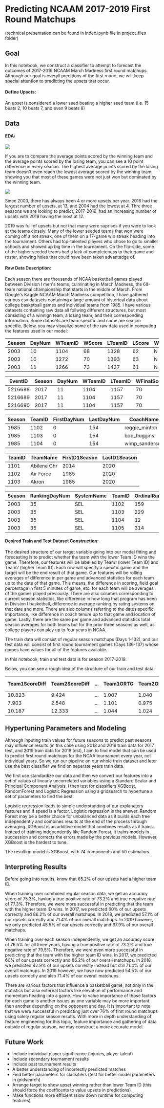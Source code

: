 
# Predicting NCAAM 2017-2019 First Round Matchups

(technical presentation can be found in index.ipynb file in project_files folder)


## Goal

In this notebook, we construct a classifier to attempt to forecast the outcomes of 2017-2019 NCAAM March Madness first round matchups. Although our goal is overall preditions of the first round, we will keep special attention to predicting the upsets that occur.

#### Define Upsets:
An upset is considered a lower seed beating a higher seed team (i.e. 15 beats 2, 10 beats 7, and even 9 beats 8)


## Data

#### EDA:

<img src = "project_files/averages.png"/>


If you are to compare the average points scored by the winning team and the average points scored by the losing team, you can see a 10 point difference in every season. The highest average points scored by the losing team doesn't even reach the lowest average scored by the winning team, showing you that most of these games were not just won but dominated by the winning team.


<img src = "project_files/upsetsovertime.png"/>


Since 2003, there has always been 4 or more upsets per year. 2016 had the largest number of upsets, at 13, and 2004 had the lowest at 4. Thre three seasons we are looking to predict, 2017-2019, had an increasing number of upsets with 2019 having the most at 12.

2019 was full of upsets but not that many were suprises if you were to look at the teams closely. Many of the lower seeded teams that won were coming off a hot streak, one of them on a 17-game win streak heading into the tournament. Others had top-talented players who chose to go to smaller schools and showed up big time in the tournament. On the flip-side, some of the higher seeded teams had a lack of completeness to their game and roster, showing holes that could have been taken advantadge of.


#### Raw Data Description:

Each season there are thousands of NCAA basketball games played between Division I men's teams, culminating in March Madness, the 68-team national championship that starts in the middle of March. From Google's Kaggle NCAAM March Madness competition, I have gathered various csv datasets containing a large amount of historical data about college basketball games and individual teams from 1985. I have various datasets containing raw data all follwing different structures, but most consisting of a winnign team, a losing team, and their corresponding information. Some datasets are team specific and some are season specific. Below, you may visualize some of the raw data used in computing the features used in our model:

| Season | DayNum | WTeamID | WScore | LTeamID | LScore | WLoc | NumOT | WFGM | WFGA | ... | LStl | LBlk | LPF |
| --- | --- | --- | --- | --- | --- | --- | --- | --- | --- | --- | --- | --- | --- |
| 2003 | 10 | 1104 | 68 | 1328 | 62 | N | 0 | 27 | 58 | ... | 9 | 2 | 20 |
| 2003 | 10 | 1272 | 70 | 1393 | 63 | N | 0 | 26 | 62 | ... | 8 | 6 | 16 |
| 2003 | 11 | 1266 | 73 | 1437 | 61 | N | 0 | 24 | 58 | ... | 2 | 5 | 23 |

| EventID | Season | DayNum | WTeamID | LTeamID | WFinalScore | LFinalScore | WCurrentScore | LCurrentScore | ElapsedSeconds | EventTeamID | EventPlayerID | EventType | EventSubType | X | Y | Area |
| --- | --- | --- | --- | --- | --- | --- | --- | --- | --- | --- | --- | --- | --- | --- | --- | --- |
| 5216688 | 2017 | 11 | 1104 | 1157 | 70 | 53 | 0 | 0 | 0 | 1104 | 6977 | sub | in | 0 | 0 | 0 |
| 5216689 | 2017 | 11 | 1104 | 1157 | 70 | 53 | 0 | 0 | 15 | 1157 | 1899 | foul | unk | 0 | 0 | 0 |
| 5216690 | 2017 | 11 | 1104 | 1157 | 70 | 53 | 0 | 0 | 15 | 1157 | 1899 | turnover | unk | 0 | 0 | 0 |

| Season | TeamID | FirstDayNum | LastDayNum | CoachName |
| --- | --- | --- | --- | --- |
| 1985 | 1102 | 0 | 154 | reggie_minton |
| 1985 | 1103 | 0 | 154 | bob_huggins |
| 1985 | 1104 | 0 | 154 | wimp_sanderson |

| TeamID | TeamName | FirstD1Season | LastD1Season |
| --- | --- | --- | --- |
|1101 | Abilene Chr | 2014 | 2020 |
|1102 | Air Force | 1985 | 2020 |
|1103 | Akron | 1985 | 2020 |

| Season | RankingDayNum | SystemName | TeamID | OrdinalRank |
| --- | --- | --- | --- | --- |
| 2003 | 35 | SEL | 1102 | 159 |
| 2003 | 35 | SEL | 1103 | 229 |
| 2003 | 35 | SEL | 1104 | 12 |
| 2003 | 35 | SEL | 1105 | 314 |


#### Desired Train and Test Dataset Construction:

The desired structure of our target variable going into our model fitting and forecasting is to predict whether the team with the lower Team ID wins the game. Therefore, our features will be labelled by Team1 (lower Team ID) and Team2 (higher Team ID). Each row will specify a specific game and the target will be the end result of that game. Our features will be rolling averages of difference in per game and advanced statistics for each team up to the date of that game. This means, the difference in scoring, field goal percentage in first 5 minutes of game, etc. for each team will be averages of the games played previously. There are also columns corresponding to current season statistics, like difference in how long that program has been in Division I basketball, difference in average ranking by rating systems on that date and more. There are also columns referring to the dates specific importance, like difference in coach tenure up to that game and location of game. Lastly, there are the same per game and advanced statistics total season averages for both teams but for the prior three seasons as well, as college players can play up to four years in NCAA.

The train data will consist of regular season matchups (Days 1-132), and our test data will consist of first round tournament games (Days 136-137) whose games have values for all of the features available.

In this notebook, train and test data is for season 2017-2019.

Below, you can see a rough idea of the structure of our train and test data:

| Team1ScoreDiff | Team2ScoreDiff | ... | Team1ORTG | Team2ORTG | ... | CoachDiff | ... | Team1ScoreDiff-1 | Team2ScoreDiff-1 | ... | Team1H | Team2H | ... | Team1fhf52 | Team2fhf52 | ... | Target |
| --- | --- | --- | --- | --- | --- | --- | --- | --- | --- | --- | --- | --- | --- | --- | --- | --- | --- |
| 10.823 | 9.424 | ... | 1.007 | 1.040 | ... | 608 | ... | 6.456 | 5.345 | ... | 1 | 0 | ... | 0.416 | 0.200 | ... | 1 |
| 7.903 | 2.548 | ... | 1.101 | 0.975 | ... | 0 | ... | 8.623 | -1.456 | ... | 0 | 1 | ... | 0.750 | 1.000 | ... | 0 |
| 10.187 | 12.333 | ... | 1.044 | 1.024 | ... | -123 | ... | 0.235 | -2.349 | ... | 0 | 0 | ... | 0.500 | 0.333 | ... | 1 |


## Hypertuning Parameters and Modeling

Although inputing train values for future seasons to predict past seasons may influence results (in this case using 2018 and 2019 train data for 2017 test, and 2019 train data for 2018 test), I aim to find model that can be used to predict first round matchups for the NCAA tournament every year, not individual years. So we run our pipeline on our whole train dataset and later use the best classifier we find on seperate years train data.

We first use standardize our data and then we convert our features into a set of values of linearly uncorrelated variables using a Standard Scalar and Principal Component Analysis. I then test for classifiers XGBoost, RandomForest and Logistic Regression using a gridsearch to hypertune a set of parameters to find the best.

Logistic regression leads to simple understanding of our explanatory features and if speed is a factor, Logistic regression is the answer. Random Forest may be a better choice for unbalanced data as it builds each tree independently and combines results at the end of the process through averaging. XGBoost is an additive model that combines results as it trains. Instead of training independently like Random Forest, it trains models in succession and corrects the errors made by the previous models. However, XGBoost is the hardest to tune.

The resulting model is XGBoost, with 74 components and 50 estimators.


## Interpreting Results

Before going into results, know that 65.2% of our upsets had a higher team ID.

When training over combined regular season data, we get an accuracy score of 75.3%, having a true positive rate of 73.2% and true negative rate of 77.3%. Therefore, we were more successful in predicting that the team with the higher team ID wins. In 2017, we predicted 60% of our upsets correctly and 86.2% of our overall matchups. In 2018, we predicted 57.1% of our upsets correctly and 71.4% of our overall matchups. In 2019 however, we only predicted 45.5% of our upsets correctly and 67.9% of our overall matchups.

When training over each season independently, we get an accuracy score of 76.5% for all three years, having a true positive rate of 73.2% and true negative rate of 79.5%. Therefore, we were even more successful in predicting that the team with the higher team ID wins. In 2017, we predicted 60% of our upsets correctly and 86.2% of our overall matchups. In 2018, we predicted 42.9% of our upsets correctly instead but still 71.4% of our overall matchups. In 2019 however, we have now predicted 54.5% of our upsets correctly and also 71.4% of our overall matchups.

There are various factors that influence a basketball game, not only in the statistics but also external factors like elevation of performance and momentum heading into a game. How to value importance of those factors for each game is another issues as one variable may be more important than another depending on the opponent and day. It is important to note that we were successful in predicting just over 76% of first round matchups using solely regular season results. With more in depth understanding of feature engineering for this topic, feature importance and gathering of data outside of regular season, we may construct a more accurate model.


## Future Work

- Include individual player significance (injuries, player talent)  
- Include secondary tournament results  
- Include past tournament results  
- A better understanding of incorrectly predicted matches  
- Find better parameters for classifiers (test for better model parameters in gridsearch)  
- Arrange target to show upset winning rather than lower Team ID (this should force the coefficents to value upsets in predictions)  
- Make functions more efficient (slow down runtime for computing features)